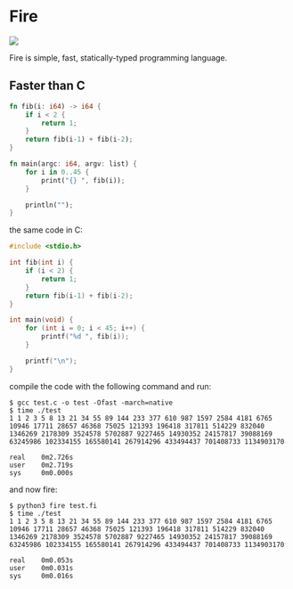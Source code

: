# Fire

<img src="https://i.imgur.com/SSYGMnA.png"/>

Fire is simple, fast, statically-typed programming language.

## Faster than C
```rust
fn fib(i: i64) -> i64 {
    if i < 2 {
        return 1;
    }
    return fib(i-1) + fib(i-2);
}

fn main(argc: i64, argv: list) {
    for i in 0..45 {
        print("{} ", fib(i));
    }

    println("");
}
```
the same code in C:
```c
#include <stdio.h>

int fib(int i) {
    if (i < 2) {
        return 1;
    }
    return fib(i-1) + fib(i-2);
}

int main(void) {
    for (int i = 0; i < 45; i++) {
        printf("%d ", fib(i));
    }

    printf("\n");
}
```
compile the code with the following command and run:
```
$ gcc test.c -o test -Ofast -march=native
$ time ./test
1 1 2 3 5 8 13 21 34 55 89 144 233 377 610 987 1597 2584 4181 6765 10946 17711 28657 46368 75025 121393 196418 317811 514229 832040 1346269 2178309 3524578 5702887 9227465 14930352 24157817 39088169 63245986 102334155 165580141 267914296 433494437 701408733 1134903170

real    0m2.726s
user    0m2.719s
sys     0m0.000s
```
and now fire:
```
$ python3 fire test.fi
$ time ./test
1 1 2 3 5 8 13 21 34 55 89 144 233 377 610 987 1597 2584 4181 6765 10946 17711 28657 46368 75025 121393 196418 317811 514229 832040 1346269 2178309 3524578 5702887 9227465 14930352 24157817 39088169 63245986 102334155 165580141 267914296 433494437 701408733 1134903170

real    0m0.053s
user    0m0.031s
sys     0m0.016s
```

